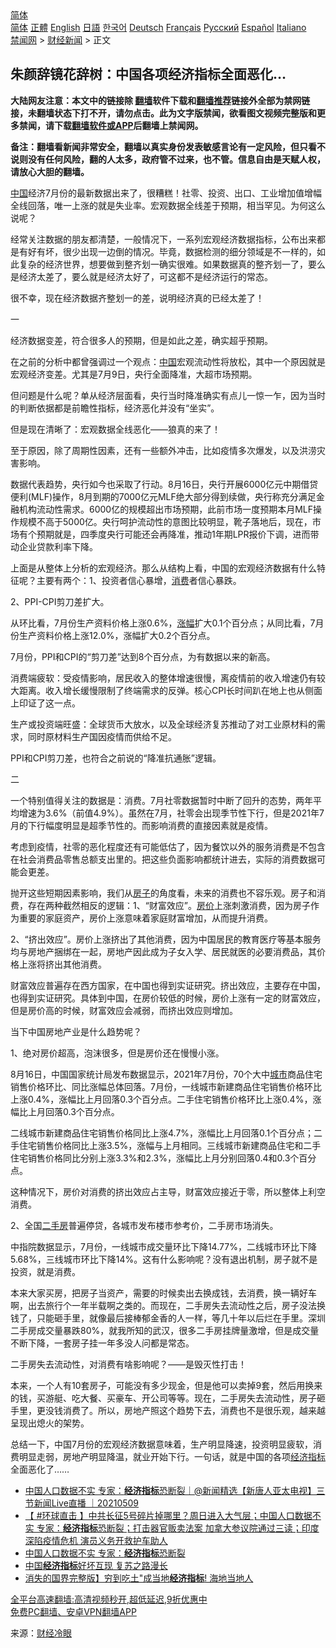  <!-- 面包屑导航 --> <div class="breadcrumb"><!-- GTranslate: https://gtranslate.io/ -->  <div class="switcher notranslate">  <div class="selected">  <a href="#" onclick="return false;"> 简体</a>  </div>  <div class="option">  <a href="https://www.bannedbook.org" onclick="doGTranslate('zh-CN|zh-CN');jQuery('div.switcher div.selected a').html(jQuery(this).html());return false;" title="简体中文" class="nturl selected"> 简体</a>  <a href="https://www.bannedbook.org/zh-tw/" onclick="doGTranslate('zh-CN|zh-TW');jQuery('div.switcher div.selected a').html(jQuery(this).html());return false;" title="繁體中文" class="nturl"> 正體</a>  <a href="https://www.bannedbook.org/en/" onclick="doGTranslate('zh-CN|en');jQuery('div.switcher div.selected a').html(jQuery(this).html());return false;" title="English" class="nturl"> English</a>  <a href="https://www.bannedbook.org/ja/" onclick="doGTranslate('zh-CN|ja');jQuery('div.switcher div.selected a').html(jQuery(this).html());return false;" title="日本語" class="nturl"> 日語</a>  <a href="https://www.bannedbook.org/ko/" onclick="doGTranslate('zh-CN|ko');jQuery('div.switcher div.selected a').html(jQuery(this).html());return false;" title="한국어" class="nturl"> 한국어</a>  <a href="https://www.bannedbook.org/de/" onclick="doGTranslate('zh-CN|de');jQuery('div.switcher div.selected a').html(jQuery(this).html());return false;" title="Deutsch" class="nturl"> Deutsch</a>  <a href="https://www.bannedbook.org/fr/" onclick="doGTranslate('zh-CN|fr');jQuery('div.switcher div.selected a').html(jQuery(this).html());return false;" title="Français" class="nturl"> Français</a>  <a href="https://www.bannedbook.org/ru/" onclick="doGTranslate('zh-CN|ru');jQuery('div.switcher div.selected a').html(jQuery(this).html());return false;" title="Русский" class="nturl"> Русский</a>  <a href="https://www.bannedbook.org/es/" onclick="doGTranslate('zh-CN|es');jQuery('div.switcher div.selected a').html(jQuery(this).html());return false;" title="Español" class="nturl"> Español</a>  <a href="https://www.bannedbook.org/it/" onclick="doGTranslate('zh-CN|it');jQuery('div.switcher div.selected a').html(jQuery(this).html());return false;" title="Italiano" class="nturl"> Italiano</a>  </div>  </div>      <div class='breadcrumb-sub'><!-- Breadcrumb NavXT 6.3.0 --> <a href="https://www.bannedbook.org/" class="home">禁闻网</a> &gt; <a href="https://www.bannedbook.org/bnews/finance/" class="category">财经新闻</a> &gt; 正文</div></div><h2>朱颜辞镜花辞树：中国各项经济指标全面恶化…</h2> <p class="notice"><b>大陆网友注意：本文中的链接除 <a href="https://github.com/bannedbook/fanqiang" >翻墙</a>软件下载和<a href="https://github.com/killgcd/justmysocks/blob/master/README.md">翻墙推荐</a>链接外全部为禁网链接，未翻墙状态下打不开，请勿点击。此为文字版禁闻，欲看图文视频完整版和更多禁闻，请下载<a href="https://github.com/bannedbook/fanqiang">翻墙软件或APP</a>后翻墙上禁闻网。</p><p>备注：翻墙看新闻非常安全，翻墙以真实身份发表敏感言论有一定风险，但只看不说则没有任何风险，翻的人太多，政府管不过来，也不管。信息自由是天赋人权，请放心大胆的翻墙。</b></p>  <div class="entry"> <p><span class='wp_keywordlink_affiliate'><a href="https://www.bannedbook.org/" title="中国" target="_blank">中国</a></span>经济7月份的最新数据出来了，很糟糕！社零、投资、出口、工业增加值增幅全线回落，唯一上涨的就是失业率。宏观数据全线差于预期，相当罕见。为何这么说呢？</p> <p>经常关注数据的朋友都清楚，一般情况下，一系列宏观经济数据指标，公布出来都是有好有坏，很少出现一边倒的情况。毕竟，数据检测的细分领域是不一样的，如此复杂的经济世界，想要做到整齐划一确实很难。如果数据真的整齐划一了，要么是经济太差了，要么就是经济太好了，可这都不是经济运行的常态。</p> <p>很不幸，现在经济数据齐整划一的差，说明经济真的已经太差了！</p> <p>一</p> <p>经济数据变差，符合很多人的预期，但是如此之差，确实超乎预期。</p> <p>在之前的分析中都曾强调过一个观点：<a href="https://www.bannedbook.org/bnews/tag/%E4%B8%AD%E5%9B%BD/" class="st_tag internal_tag" rel="tag" title="标签 中国 下的日志">中国</a>宏观流动性将放松，其中一个原因就是宏观经济变差。尤其是7月9日，央行全面降准，大超市场预期。</p> <p>但问题是什么呢？单从经济层面看，央行当时降准确实有点儿一惊一乍，因为当时的判断依据都是前瞻性指标，经济恶化并没有“坐实”。</p> <p>但是现在清晰了：宏观数据全线恶化——狼真的来了！</p> <p>至于原因，除了周期性因素，还有一些额外冲击，比如疫情多次爆发，以及洪涝灾害影响。</p>  <p>数据代表趋势，央行如今也采取了行动。8月16日，央行开展6000亿元中期借贷便利(MLF)操作，8月到期的7000亿元MLF绝大部分得到续做，央行称充分满足金融机构流动性需求。6000亿的规模超出市场预期，此前市场一度预期本月MLF操作规模不高于5000亿。央行呵护流动性的意图比较明显，靴子落地后，现在，市场有个预期就是，四季度央行可能还会再降准，推动1年期LPR报价下调，进而带动企业贷款利率下降。</p> <p>上面是从整体上分析的宏观经济。那么从结构上看，中国的宏观经济数据有什么特征呢？主要有两个：1、投资者信心暴增，<a href="https://www.bannedbook.org/bnews/tag/%e6%b6%88%e8%b4%b9/" class="st_tag internal_tag" rel="tag" title="标签 消费 下的日志">消费</a>者信心暴跌。</p> <p>2、PPI-CPI剪刀差扩大。</p> <p>从环比看，7月份生产资料价格上涨0.6%，<a href="https://www.bannedbook.org/bnews/tag/%E6%B6%A8%E5%B9%85/" class="st_tag internal_tag" rel="tag" title="标签 涨幅 下的日志">涨幅</a>扩大0.1个百分点；从同比看，7月份生产资料价格上涨12.0%，涨幅扩大0.2个百分点。</p> <p>7月份，PPI和CPI的“剪刀差”达到8个百分点，为有数据以来的新高。</p> <p>消费端疲软：受疫情影响，居民收入的整体增速很慢，离疫情前的收入增速仍有较大距离。收入增长缓慢限制了终端需求的反弹。核心CPI长时间趴在地上也从侧面上印证了这一点。</p> <p>生产或投资端旺盛：全球货币大放水，以及全球经济复苏推动了对工业原材料的需求，同时原材料生产国因疫情而供给不足。</p> <p>PPI和CPI剪刀差，也符合之前说的“降准抗通胀”逻辑。</p> <p>二</p>  <p>一个特别值得关注的数据是：消费。7月社零数据暂时中断了回升的态势，两年平均增速为3.6%（前值4.9%）。虽然在7月，社零会出现季节性下行，但是2021年7月的下行幅度明显是超季节性的。而影响消费的直接因素就是疫情。</p> <p>考虑到疫情，社零的恶化程度还有可能低估了，因为餐饮以外的服务消费是不包含在社会消费品零售总额支出里的。把这些负面影响都统计进去，实际的消费数据可能会更差。</p> <p>抛开这些短期因素影响，我们从<a href="https://www.bannedbook.org/bnews/tag/%e6%88%bf%e5%ad%90/" class="st_tag internal_tag" rel="tag" title="标签 房子 下的日志">房子</a>的角度看，未来的消费也不容乐观。房子和消费，存在两种截然相反的逻辑：1、“财富效应”。<a href="https://www.bannedbook.org/bnews/tag/%E6%88%BF%E4%BB%B7/" class="st_tag internal_tag" rel="tag" title="标签 房价 下的日志">房价</a>上涨刺激消费，因为房子作为重要的家庭资产，房价上涨意味着家庭财富增加，从而提升消费。</p> <p>2、“挤出效应”。房价上涨挤出了其他消费，因为中国居民的教育医疗等基本服务均与房地产捆绑在一起，房地产因此成为子女入学、居民就医的必要消费品，其价格上涨将挤出其他消费。</p> <p>财富效应普遍存在西方国家，在中国也得到实证研究。挤出效应，主要存在中国，也得到实证研究。具体到中国，在房价较低的时候，房价上涨有一定的财富效应，但是房价高的时候，财富效应会减弱，而挤出效应则增加。</p> <p>当下中国房地产业是什么趋势呢？</p> <p>1、绝对房价超高，泡沫很多，但是房价还在慢慢小涨。</p> <p>8月16日，中国国家统计局发布数据显示，2021年7月份，70个大中<a href="https://www.bannedbook.org/bnews/tag/%E5%9F%8E%E5%B8%82/" class="st_tag internal_tag" rel="tag" title="标签 城市 下的日志">城市</a>商品住宅销售价格环比、同比涨幅总体回落。7月份，一线城市新建商品住宅销售价格环比上涨0.4%，涨幅比上月回落0.3个百分点。二手住宅销售价格环比上涨0.4%，涨幅比上月回落0.3个百分点。</p> <p>二线城市新建商品住宅销售价格同比上涨4.7%，涨幅比上月回落0.1个百分点；二手住宅销售价格同比上涨3.5%，涨幅与上月相同。三线城市新建商品住宅和二手住宅销售价格同比分别上涨3.3%和2.3%，涨幅比上月分别回落0.4和0.3个百分点。</p>  <p>这种情况下，房价对消费的挤出效应占主导，财富效应接近于零，所以整体上利空消费。</p> <p>2、全国<a href="https://www.bannedbook.org/bnews/tag/%E4%BA%8C%E6%89%8B%E6%88%BF/" class="st_tag internal_tag" rel="tag" title="标签 二手房 下的日志">二手房</a>普遍停贷，各城市发布楼市参考价，二手房市场消失。</p> <p>中指院数据显示，7月份，一线城市成交量环比下降14.77%，二线城市环比下降5.68%，三线城市环比下降14%。这有什么影响呢？没有退出机制，房子就不是投资，就是消费。</p> <p>本来大家买房，把房子当资产，需要的时候卖出去换成钱，去消费，换一辆好车啊，出去旅行个一年半载啊之类的。而现在，二手房失去流动性之后，房子没法换钱了，只能砸手里，就像最后接棒郁金香的人一样，等几十年以后烂在手里。深圳二手房成交量暴跌80%，就我所知的武汉，很多二手房挂牌量激增，但是成交量不断下降，一套房子挂一年多没人问都是常态。</p> <p>二手房失去流动性，对消费有啥影响呢？——是毁灭性打击！</p> <p>本来，一个人有10套房子，可能没有多少现金，但是他可以卖掉9套，然后用换来的钱，买游艇、吃大餐、买豪车、开公司等等。现在，二手房失去流动性，房子砸手里，更没钱消费了。所以，房地产照这个趋势下去，消费也不是很乐观，越来越呈现出熄火的架势。</p> <p>总结一下，中国7月份的宏观经济数据意味着，生产明显降速，投资明显疲软，消费明显走弱，房地产明显降温，就业开始下行。一句话，就是中国的各项<a href="https://www.bannedbook.org/bnews/tag/%E7%BB%8F%E6%B5%8E%E6%8C%87%E6%A0%87/" class="st_tag internal_tag" rel="tag" title="标签 经济指标 下的日志">经济指标</a>全面恶化了……</p> <ul class='op-related-articles' title='相关阅读'> <li><a href='https://www.bannedbook.org/bnews/bannedvideo/20210509/1542833.html' target='_blank'>中国人口数据不实 专家：<b>经济指标</b>恐断裂｜@新闻精选【新唐人亚太电视】三节新闻Live直播 ｜20210509</a></li> <li><a href='https://www.bannedbook.org/bnews/bannedvideo/20210509/1542564.html' target='_blank'>【 #环球直击 】中共长征5号碎片掉哪里？周日进入大气层；中国人口数据不实 专家：<b>经济指标</b>恐断裂；打击器官贩卖法案 加拿大参议院通过三读；印度深陷疫情危机 演员义务开救护车助人</a></li> <li><a href='https://www.bannedbook.org/bnews/bannedvideo/20210509/1542523.html' target='_blank'>中国人口数据不实 专家：<b>经济指标</b>恐断裂</a></li> <li><a href='https://www.bannedbook.org/bnews/headline/20201111/1429033.html' target='_blank'>中国<b>经济指标</b>好坏互现 复苏之路漫长</a></li> <li><a href='https://www.bannedbook.org/bnews/taiwannews/20201020/1416736.html' target='_blank'>消失的国界完整版】穷到吃土&quot;成当地<b>经济指标</b>! 海地当地人</a></li> </ul> <p class="texttj"> <a href="https://github.com/bannedbook/fanqiang/wiki/V2ray%E6%9C%BA%E5%9C%BA" target="_blank">全平台高速翻墙:高清视频秒开,超低延迟,9折优惠中</a><br/> <a href="https://github.com/bannedbook/fanqiang/wiki/%E7%A6%81%E9%97%BB%E7%BD%91%E5%AE%89%E5%8D%93%E7%BF%BB%E5%A2%99%E6%96%B0%E9%97%BBAPP" target="_blank">免费PC翻墙、安卓VPN翻墙APP</a></p><p> 来源：<a href="https://www.bannedbook.org/bnews/tag/%e8%b4%a2%e7%bb%8f%e5%86%b7%e7%9c%bc/" class="st_tag internal_tag" rel="tag" title="标签 财经冷眼 下的日志">财经冷眼</a> </p> <a name='sharetosocial'></a>  <div style="margin-bottom:5px;padding-bottom:5px;clear:both"> <div id="archive-pix-1" class="banner-ads"> <!-- AuctionX Display platform tag START --> <div id="26318x728x90x621x_ADSLOT2" clicktrack="%%CLICK_URL_ESC%%"></div> <!-- AuctionX Display platform tag END --> </div> <div id="archive-pix-2" class="banner-ads"> <!-- AuctionX Display platform tag START --> <div id="26315x300x250x621x_ADSLOT2" clicktrack="%%CLICK_URL_ESC%%"></div> <!-- AuctionX Display platform tag END --> </div> </div>  <div id="archive-pix-1" class="banner-ads"> <!-- AuctionX Display platform tag START --> <div id="26318x728x90x621x_ADSLOT3" clicktrack="%%CLICK_URL_ESC%%"></div> <!-- AuctionX Display platform tag END --> </div> </div><!--END ENTRY--> 